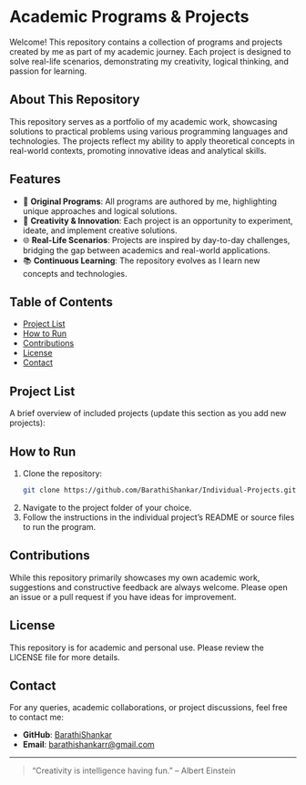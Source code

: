 # Academic Programs & Projects

Welcome! This repository contains a collection of programs and projects created by me as part of my academic journey. Each project is designed to solve real-life scenarios, demonstrating my creativity, logical thinking, and passion for learning.

## About This Repository

This repository serves as a portfolio of my academic work, showcasing solutions to practical problems using various programming languages and technologies. The projects reflect my ability to apply theoretical concepts in real-world contexts, promoting innovative ideas and analytical skills.

## Features

- 🚀 **Original Programs**: All programs are authored by me, highlighting unique approaches and logical solutions.
- 🧠 **Creativity & Innovation**: Each project is an opportunity to experiment, ideate, and implement creative solutions.
- 🌐 **Real-Life Scenarios**: Projects are inspired by day-to-day challenges, bridging the gap between academics and real-world applications.
- 📚 **Continuous Learning**: The repository evolves as I learn new concepts and technologies.

## Table of Contents

- [Project List](#project-list)
- [How to Run](#how-to-run)
- [Contributions](#contributions)
- [License](#license)
- [Contact](#contact)

## Project List

A brief overview of included projects (update this section as you add new projects):

<!-- | Project Name      | Description                                 | Language/Tech    |
|-------------------|---------------------------------------------|------------------|
| [Project1](./project1) | Example: Student Grade Calculator           | Python           |
| [Project2](./project2) | Example: Library Management System          | Java             |
| [Project3](./project3) | Example: Real-time Weather Dashboard        | JavaScript       |
| ...               | ...                                         | ...              |
-->
## How to Run

1. Clone the repository:
   ```bash
   git clone https://github.com/BarathiShankar/Individual-Projects.git
   ```
2. Navigate to the project folder of your choice.
3. Follow the instructions in the individual project’s README or source files to run the program.

## Contributions

While this repository primarily showcases my own academic work, suggestions and constructive feedback are always welcome. Please open an issue or a pull request if you have ideas for improvement.

## License

This repository is for academic and personal use. Please review the LICENSE file for more details.

## Contact

For any queries, academic collaborations, or project discussions, feel free to contact me:

- **GitHub**: [BarathiShankar](https://github.com/BarathiShankar)
- **Email**: barathishankarr@gmail.com

---

> “Creativity is intelligence having fun.” – Albert Einstein

